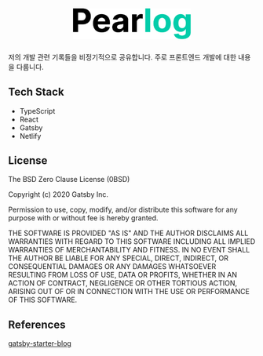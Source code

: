 <h1 align="center"><img src="./src/images/pearlog.png" width="240" /></h1>

저의 개발 관련 기록들을 비정기적으로 공유합니다. 주로 프론트엔드 개발에 대한 내용을 다룹니다.

## Tech Stack

- TypeScript
- React
- Gatsby
- Netlify

## License

The BSD Zero Clause License (0BSD)

Copyright (c) 2020 Gatsby Inc.

Permission to use, copy, modify, and/or distribute this software for any
purpose with or without fee is hereby granted.

THE SOFTWARE IS PROVIDED "AS IS" AND THE AUTHOR DISCLAIMS ALL WARRANTIES WITH
REGARD TO THIS SOFTWARE INCLUDING ALL IMPLIED WARRANTIES OF MERCHANTABILITY
AND FITNESS. IN NO EVENT SHALL THE AUTHOR BE LIABLE FOR ANY SPECIAL, DIRECT,
INDIRECT, OR CONSEQUENTIAL DAMAGES OR ANY DAMAGES WHATSOEVER RESULTING FROM
LOSS OF USE, DATA OR PROFITS, WHETHER IN AN ACTION OF CONTRACT, NEGLIGENCE OR
OTHER TORTIOUS ACTION, ARISING OUT OF OR IN CONNECTION WITH THE USE OR
PERFORMANCE OF THIS SOFTWARE.

## References

[gatsby-starter-blog](https://www.gatsbyjs.com/starters/gatsbyjs/gatsby-starter-blog)
